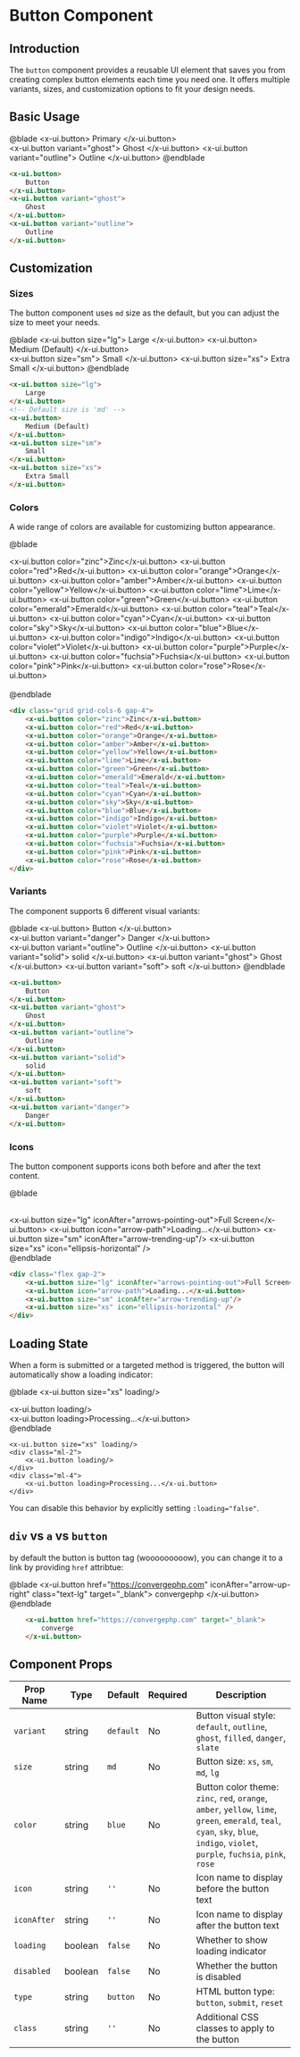 # Button Component

## Introduction

The `button` component provides a reusable UI element that saves you from creating complex button elements each time you need one. It offers multiple variants, sizes, and customization options to fit your design needs.

## Basic Usage

@blade
<x-demo>
    <x-ui.button>
        Primary
    </x-ui.button>        
    <x-ui.button variant="ghost">
        Ghost
    </x-ui.button>
    <x-ui.button variant="outline">
        Outline
    </x-ui.button>
</x-demo>
@endblade

```html
<x-ui.button>
    Button
</x-ui.button>    
<x-ui.button variant="ghost">
    Ghost
</x-ui.button>
<x-ui.button variant="outline">
    Outline
</x-ui.button>
```

## Customization

### Sizes

The button component uses `md` size as the default, but you can adjust the size to meet your needs.

@blade
<x-demo>
    <x-ui.button size="lg">
        Large
    </x-ui.button>
    <x-ui.button>  
        Medium (Default)
    </x-ui.button>    
    <x-ui.button size="sm">
        Small
    </x-ui.button>
    <x-ui.button size="xs">
        Extra Small
    </x-ui.button>
</x-demo>
@endblade

```html
<x-ui.button size="lg">
    Large
</x-ui.button>
<!-- Default size is 'md' -->
<x-ui.button>
    Medium (Default)
</x-ui.button>    
<x-ui.button size="sm">
    Small
</x-ui.button>
<x-ui.button size="xs">
    Extra Small
</x-ui.button>
```

### Colors

A wide range of colors are available for customizing button appearance.

@blade
<x-demo>
    <div class="grid grid-cols-6 gap-4">
        <x-ui.button color="zinc">Zinc</x-ui.button>
        <x-ui.button color="red">Red</x-ui.button>
        <x-ui.button color="orange">Orange</x-ui.button>
        <x-ui.button color="amber">Amber</x-ui.button>
        <x-ui.button color="yellow">Yellow</x-ui.button>
        <x-ui.button color="lime">Lime</x-ui.button>
        <x-ui.button color="green">Green</x-ui.button>
        <x-ui.button color="emerald">Emerald</x-ui.button>
        <x-ui.button color="teal">Teal</x-ui.button>
        <x-ui.button color="cyan">Cyan</x-ui.button>
        <x-ui.button color="sky">Sky</x-ui.button>
        <x-ui.button color="blue">Blue</x-ui.button>
        <x-ui.button color="indigo">Indigo</x-ui.button>
        <x-ui.button color="violet">Violet</x-ui.button>
        <x-ui.button color="purple">Purple</x-ui.button>
        <x-ui.button color="fuchsia">Fuchsia</x-ui.button>
        <x-ui.button color="pink">Pink</x-ui.button>
        <x-ui.button color="rose">Rose</x-ui.button>
    </div>  
</x-demo>
@endblade

```html
<div class="grid grid-cols-6 gap-4">
    <x-ui.button color="zinc">Zinc</x-ui.button>
    <x-ui.button color="red">Red</x-ui.button>
    <x-ui.button color="orange">Orange</x-ui.button>
    <x-ui.button color="amber">Amber</x-ui.button>
    <x-ui.button color="yellow">Yellow</x-ui.button>
    <x-ui.button color="lime">Lime</x-ui.button>
    <x-ui.button color="green">Green</x-ui.button>
    <x-ui.button color="emerald">Emerald</x-ui.button>
    <x-ui.button color="teal">Teal</x-ui.button>
    <x-ui.button color="cyan">Cyan</x-ui.button>
    <x-ui.button color="sky">Sky</x-ui.button>
    <x-ui.button color="blue">Blue</x-ui.button>
    <x-ui.button color="indigo">Indigo</x-ui.button>
    <x-ui.button color="violet">Violet</x-ui.button>
    <x-ui.button color="purple">Purple</x-ui.button>
    <x-ui.button color="fuchsia">Fuchsia</x-ui.button>
    <x-ui.button color="pink">Pink</x-ui.button>
    <x-ui.button color="rose">Rose</x-ui.button>
</div>  
```

### Variants

The component supports 6 different visual variants:

@blade
<x-demo>
    <x-ui.button>
        Button
    </x-ui.button>    
    <x-ui.button variant="danger">
        Danger
    </x-ui.button>     
    <x-ui.button variant="outline">
        Outline
    </x-ui.button>
    <x-ui.button variant="solid">
        solid
    </x-ui.button>
    <x-ui.button variant="ghost">
        Ghost
    </x-ui.button>
    <x-ui.button variant="soft">
        soft
    </x-ui.button>
</x-demo>
@endblade

```html
<x-ui.button>
    Button
</x-ui.button>    
<x-ui.button variant="ghost">
    Ghost
</x-ui.button>
<x-ui.button variant="outline">
    Outline
</x-ui.button>
<x-ui.button variant="solid">
    solid
</x-ui.button>
<x-ui.button variant="soft">
    soft
</x-ui.button>
<x-ui.button variant="danger">
    Danger
</x-ui.button>   
```

### Icons

The button component supports icons both before and after the text content.

@blade
<x-demo>
    <div class="flex items-center my-6 gap-2">    
        <x-ui.button size="lg" iconAfter="arrows-pointing-out">Full Screen</x-ui.button>
        <x-ui.button icon="arrow-path">Loading...</x-ui.button>
        <x-ui.button size="sm" iconAfter="arrow-trending-up"/>
        <x-ui.button size="xs" icon="ellipsis-horizontal" />
    </div>
</x-demo>
@endblade

```html
<div class="flex gap-2">    
    <x-ui.button size="lg" iconAfter="arrows-pointing-out">Full Screen</x-ui.button>
    <x-ui.button icon="arrow-path">Loading...</x-ui.button>
    <x-ui.button size="sm" iconAfter="arrow-trending-up"/>
    <x-ui.button size="xs" icon="ellipsis-horizontal" />
</div>
```

## Loading State

When a form is submitted or a targeted method is triggered, the button will automatically show a loading indicator:

@blade
<x-demo>
    <x-ui.button size="xs" loading/>
    <div class="ml-2">
        <x-ui.button loading/>
    </div>
    <div class="ml-4">
        <x-ui.button loading>Processing...</x-ui.button>
    </div>
</x-demo>
@endblade

```blade
<x-ui.button size="xs" loading/>
<div class="ml-2">
    <x-ui.button loading/>
</div>
<div class="ml-4">
    <x-ui.button loading>Processing...</x-ui.button>
</div>
```

You can disable this behavior by explicitly setting `:loading="false"`.

## `div` vs `a` vs `button`

by default the button is button tag (wooooooooow), you can change it to a link by providing `href` attribtue:

@blade
<x-demo>
    <x-ui.button href="https://convergephp.com" iconAfter="arrow-up-right" class="text-lg" target="_blank">
        convergephp
    </x-ui.button>
</x-demo>
@endblade

```html
    <x-ui.button href="https://convergephp.com" target="_blank">
        converge
    </x-ui.button>
```

## Component Props

| Prop Name | Type | Default | Required | Description |
|-----------|------|---------|----------|-------------|
| `variant` | string | `default` | No | Button visual style: `default`, `outline`, `ghost`, `filled`, `danger`, `slate` |
| `size` | string | `md` | No | Button size: `xs`, `sm`, `md`, `lg` |
| `color` | string | `blue` | No | Button color theme: `zinc`, `red`, `orange`, `amber`, `yellow`, `lime`, `green`, `emerald`, `teal`, `cyan`, `sky`, `blue`, `indigo`, `violet`, `purple`, `fuchsia`, `pink`, `rose` |
| `icon` | string | `''` | No | Icon name to display before the button text |
| `iconAfter` | string | `''` | No | Icon name to display after the button text |
| `loading` | boolean | `false` | No | Whether to show loading indicator |
| `disabled` | boolean | `false` | No | Whether the button is disabled |
| `type` | string | `button` | No | HTML button type: `button`, `submit`, `reset` |
| `class` | string | `''` | No | Additional CSS classes to apply to the button |